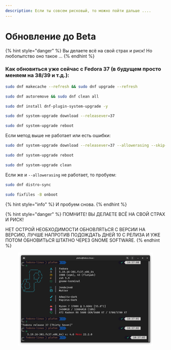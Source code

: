 ```yaml
---
description: Если ты совсем рисковый, то можно пойти дальше ....
---
```


# Обновление до Beta

{% hint style="danger" %}
Вы делаете всё на свой страх и риск! Но любопытство оно такое ...
{% endhint %}

### Как обновиться уже сейчас с Fedora 37 (в будущем просто меняем на 38/39 и т.д.):

```bash
sudo dnf makecache --refresh && sudo dnf upgrade --refresh
```

```bash
sudo dnf autoremove && sudo dnf clean all
```

```bash
sudo dnf install dnf-plugin-system-upgrade -y
```

```bash
sudo dnf system-upgrade download --releasever=37
```

```bash
sudo dnf system-upgrade reboot
```

Если метод выше не работает или есть ошибки:

```bash
sudo dnf system-upgrade download --releasever=37 --allowerasing --skip-broken
```

```bash
sudo dnf system-upgrade reboot
```

```bash
sudo dnf system-upgrade clean
```

Если же и `--allowerasing` не работает, то пробуем:

```bash
sudo dnf distro-sync
```

```bash
sudo fixfiles -B onboot
```

{% hint style="info" %}
И пробуем снова.
{% endhint %}

{% hint style="danger" %}
ПОМНИТЕ! ВЫ ДЕЛАЕТЕ ВСЁ НА СВОЙ СТРАХ И РИСК!

НЕТ ОСТРОЙ НЕОБХОДИМОСТИ ОБНОВЛЯТЬСЯ C ВЕРСИИ НА ВЕРСИЮ, ЛУЧШЕ НАПРОТИВ ПОДОЖДАТЬ ДНЕЙ 10 С РЕЛИЗА И УЖЕ ПОТОМ ОБНОВИТЬСЯ ШТАТНО ЧЕРЕЗ GNOME SOFTWARE.
{% endhint %}

<figure><img src="../../../.gitbook/assets/Снимок экрана от 2022-10-31 10-37-15.png" alt=""><figcaption></figcaption></figure>
